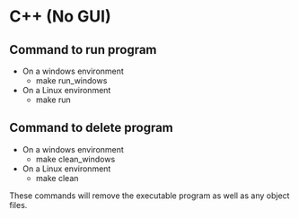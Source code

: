 # C++ (No GUI)

## Command to run program

* On a windows environment
  * make run_windows
* On a Linux environment
  * make run

## Command to delete program

* On a windows environment
  * make clean_windows
* On a Linux environment
  * make clean

These commands will remove the executable program as well as any object files.
